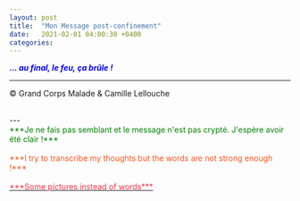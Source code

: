 ```yaml
---
layout: post
title:  "Mon Message post-confinement"
date:   2021-02-01 04:00:30 +0400
categories: 
---
```



<span style="color: blue">***... au final, le feu, ça brûle !***</span>
<br/>


---
&copy;  Grand Corps Malade & Camille Lellouche

<br>
---

<br>
<span style="color: green">***Je ne fais pas semblant et le message n'est pas crypté. J'espère avoir été clair !***</span>
<br/>
<br>
<span style="color: #ff531a">***I try to transcribe my thoughts but the words are not strong enough !***</span>
<br/>
<br>
<a href="https://pixabay.com/fr/users/alexey_hulsov-388655/?utm_source=link-attribution&amp;utm_medium=referral&amp;utm_campaign=image&amp;utm_content=5855218" target="_blank"><span style="color:  #ff3349">***Some pictures instead of words***</span></a>
